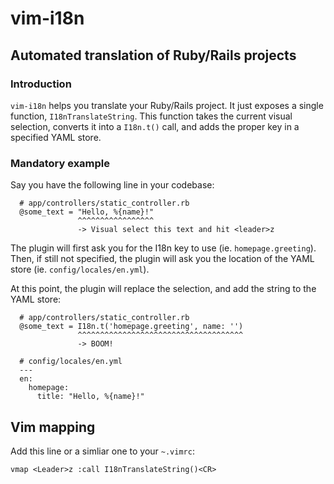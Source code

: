 # vim-i18n
## Automated translation of Ruby/Rails projects

### Introduction

`vim-i18n` helps you translate your Ruby/Rails project. It just exposes a
single function, `I18nTranslateString`. This function takes the current visual
selection, converts it into a `I18n.t()` call, and adds the proper key in a
specified YAML store.

### Mandatory example

Say you have the following line in your codebase:

```
  # app/controllers/static_controller.rb
  @some_text = "Hello, %{name}!"
               ^^^^^^^^^^^^^^^^^
               -> Visual select this text and hit <leader>z
```

The plugin will first ask you for the I18n key to use (ie. `homepage.greeting`).
Then, if still not specified, the plugin will ask you the location of the YAML
store (ie. `config/locales/en.yml`).

At this point, the plugin will replace the selection, and add the string to the
YAML store:

```
  # app/controllers/static_controller.rb
  @some_text = I18n.t('homepage.greeting', name: '')
               ^^^^^^^^^^^^^^^^^^^^^^^^^^^^^^^^^^^^^
               -> BOOM!

  # config/locales/en.yml
  ---
  en:
    homepage:
      title: "Hello, %{name}!"
```

## Vim mapping

Add this line or a simliar one to your `~.vimrc`:

```vim
vmap <Leader>z :call I18nTranslateString()<CR>
```
